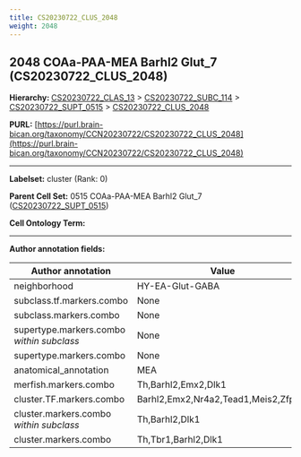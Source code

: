 ```yaml
---
title: CS20230722_CLUS_2048
weight: 2048
---
```

## 2048 COAa-PAA-MEA Barhl2 Glut_7 (CS20230722_CLUS_2048)
<b>Hierarchy: </b>
[CS20230722_CLAS_13](../CS20230722_CLAS_13) >
[CS20230722_SUBC_114](../CS20230722_SUBC_114) >
[CS20230722_SUPT_0515](../CS20230722_SUPT_0515) >
[CS20230722_CLUS_2048](../CS20230722_CLUS_2048)

**PURL:** [https://purl.brain-bican.org/taxonomy/CCN20230722/CS20230722_CLUS_2048](https://purl.brain-bican.org/taxonomy/CCN20230722/CS20230722_CLUS_2048)

---


**Labelset:** cluster (Rank: 0)

**Parent Cell Set:** 0515 COAa-PAA-MEA Barhl2 Glut_7 ([CS20230722_SUPT_0515](../CS20230722_SUPT_0515))



**Cell Ontology Term:** 

[MARKER GENES.]: #


---

[TRANSFERRED ANNOTATIONS.]: #


[AUTHOR ANNOTATION FIELDS.]: #


**Author annotation fields:**

| Author annotation | Value |
|-------------------|-------|
|neighborhood|HY-EA-Glut-GABA|
|subclass.tf.markers.combo|None|
|subclass.markers.combo|None|
|supertype.markers.combo _within subclass_|None|
|supertype.markers.combo|None|
|anatomical_annotation|MEA|
|merfish.markers.combo|Th,Barhl2,Emx2,Dlk1|
|cluster.TF.markers.combo|Barhl2,Emx2,Nr4a2,Tead1,Meis2,Zfpm2|
|cluster.markers.combo _within subclass_|Th,Barhl2,Dlk1|
|cluster.markers.combo|Th,Tbr1,Barhl2,Dlk1|
